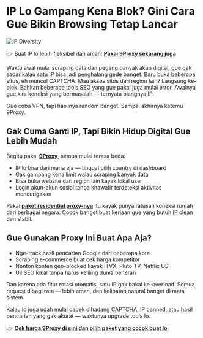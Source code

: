 # IP Lo Gampang Kena Blok? Gini Cara Gue Bikin Browsing Tetap Lancar

![IP Diversity](https://ralfvanveen.com/wp-content/uploads/2021/04/ip-adres.webp)

👉 Buat IP lo lebih fleksibel dan aman: **[Pakai 9Proxy sekarang juga](https://the9proxy.short.gy/github-homepage-lily555)**

Waktu awal mulai scraping data dan pegang banyak akun digital, gue gak sadar kalau satu IP bisa jadi penghalang gede banget. Baru buka beberapa situs, eh muncul CAPTCHA. Mau akses situs dari region lain? Langsung ke-blok. Bahkan beberapa tools SEO yang gue pakai juga mulai error. Awalnya gue kira koneksi yang bermasalah — ternyata biangnya IP.

Gue coba VPN, tapi hasilnya random banget. Sampai akhirnya ketemu 9Proxy.

## Gak Cuma Ganti IP, Tapi Bikin Hidup Digital Gue Lebih Mudah

Begitu pakai **[9Proxy](https://the9proxy.short.gy/github-homepage-lily555)**, semua mulai terasa beda:

- IP lo bisa dari mana aja — tinggal pilih country di dashboard
- Gak gampang kena limit walau scraping banyak data
- Bisa buka website dari region lain kayak lokal user
- Login akun-akun sosial tanpa khawatir terdeteksi aktivitas mencurigakan

Pakai **[paket residential proxy-nya](https://the9proxy.short.gy/github-pricing-lily555)** itu kayak punya ratusan koneksi rumah dari berbagai negara. Cocok banget buat kerjaan gue yang butuh IP clean dan stabil.

## Gue Gunakan Proxy Ini Buat Apa Aja?

- Nge-track hasil pencarian Google dari beberapa kota
- Scraping e-commerce buat cek harga kompetitor
- Nonton konten geo-blocked kayak ITVX, Pluto TV, Netflix US
- Uji SEO lokal tanpa harus keliling dunia beneran

Dan karena ada fitur rotasi otomatis, satu IP gak bakal ke-overload. Semua request dibagi rata — lebih aman, dan kelihatan natural banget di mata sistem.

Kalau lo juga udah mulai capek dihadang CAPTCHA, IP banned, atau hasil pencarian yang gak akurat — waktunya upgrade tools lo.

👉 **[Cek harga 9Proxy di sini dan pilih paket yang cocok buat lo](https://the9proxy.short.gy/github-pricing-lily555)**
